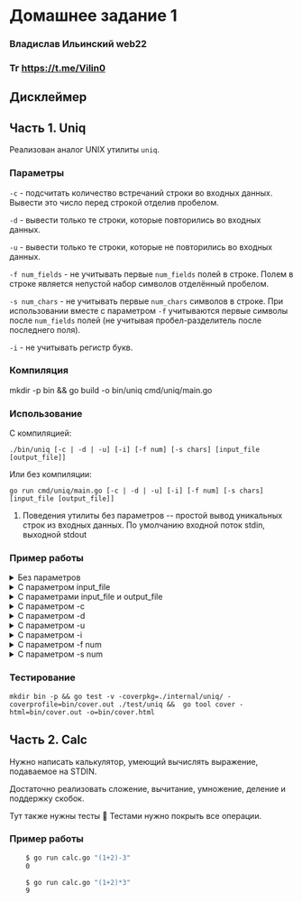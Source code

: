 # Домашнее задание 1

### Владислав Ильинский web22 
### Тг https://t.me/Vilin0

## Дисклеймер

## Часть 1. Uniq

Реализован аналог UNIX утилиты `uniq`. 

### Параметры

`-с` - подсчитать количество встречаний строки во входных данных.
Вывести это число перед строкой отделив пробелом.

`-d` - вывести только те строки, которые повторились во входных данных.

`-u` - вывести только те строки, которые не повторились во входных данных.

`-f num_fields` - не учитывать первые `num_fields` полей в строке.
Полем в строке является непустой набор символов отделённый пробелом.

`-s num_chars` - не учитывать первые `num_chars` символов в строке.
При использовании вместе с параметром `-f` учитываются первые символы
после `num_fields` полей (не учитывая пробел-разделитель после
последнего поля).

`-i` - не учитывать регистр букв.

### Компиляция 

mkdir -p bin && go build -o bin/uniq cmd/uniq/main.go

### Использование

C компиляцией:

`./bin/uniq [-c | -d | -u] [-i] [-f num] [-s chars] [input_file [output_file]]`

Или без компиляции:

`go run cmd/uniq/main.go [-c | -d | -u] [-i] [-f num] [-s chars] [input_file [output_file]]`

1.  Поведения утилиты без параметров --
простой вывод уникальных строк из входных данных. По умолчанию входной поток stdin, выходной stdout

### Пример работы

<details>
    <summary>Без параметров</summary>

```bash
$cat input.txt
I love music.
I love music.
I love music.

I love music of Kartik.
I love music of Kartik.
Thanks.
I love music of Kartik.
I love music of Kartik.
$cat input.txt | go run uniq.go
I love music.

I love music of Kartik.
Thanks.
I love music of Kartik.
```

</details>

<details>
    <summary>С параметром input_file</summary>

```bash
$cat input.txt
I love music.
I love music.
I love music.

I love music of Kartik.
I love music of Kartik.
Thanks.
I love music of Kartik.
I love music of Kartik.
$go run uniq.go input.txt
I love music.

I love music of Kartik.
Thanks.
I love music of Kartik.
```

</details>

<details>
    <summary>С параметрами input_file и output_file</summary>

```bash
$cat input.txt
I love music.
I love music.
I love music.

I love music of Kartik.
I love music of Kartik.
Thanks.
I love music of Kartik.
I love music of Kartik.
$go run uniq.go input.txt output.txt
$cat output.txt
I love music.

I love music of Kartik.
Thanks.
I love music of Kartik.
```

</details>

<details>
    <summary>С параметром -c</summary>

```bash
$cat input.txt
I love music.
I love music.
I love music.

I love music of Kartik.
I love music of Kartik.
Thanks.
I love music of Kartik.
I love music of Kartik.
$cat input.txt | go run uniq.go -c
3 I love music.
1 
2 I love music of Kartik.
1 Thanks.
2 I love music of Kartik.
```

</details>

<details>
    <summary>С параметром -d</summary>

```bash
$cat input.txt
I love music.
I love music.
I love music.

I love music of Kartik.
I love music of Kartik.
Thanks.
I love music of Kartik.
I love music of Kartik.
$cat input.txt | go run uniq.go -d
I love music.
I love music of Kartik.
I love music of Kartik.
```

</details>

<details>
    <summary>С параметром -u</summary>

```bash
$cat input.txt
I love music.
I love music.
I love music.

I love music of Kartik.
I love music of Kartik.
Thanks.
I love music of Kartik.
I love music of Kartik.
$cat input.txt | go run uniq.go -u

Thanks.
```

</details>

<details>
    <summary>С параметром -i</summary>

```bash
$cat input.txt
I LOVE MUSIC.
I love music.
I LoVe MuSiC.

I love MuSIC of Kartik.
I love music of kartik.
Thanks.
I love music of kartik.
I love MuSIC of Kartik.
$cat input.txt | go run uniq.go -i
I LOVE MUSIC.

I love MuSIC of Kartik.
Thanks.
I love music of kartik.
```

</details>

<details>
    <summary>С параметром -f num</summary>

```bash
$cat input.txt
We love music.
I love music.
They love music.

I love music of Kartik.
We love music of Kartik.
Thanks.
$cat input.txt | go run uniq.go -f 1
We love music.

I love music of Kartik.
Thanks.
```

</details>

<details>
    <summary>С параметром -s num</summary>

```bash
$cat input.txt
I love music.
A love music.
C love music.

I love music of Kartik.
We love music of Kartik.
Thanks.
$cat input.txt | go run uniq.go -s 1
I love music.

I love music of Kartik.
We love music of Kartik.
Thanks.
```

</details>

### Тестирование

`mkdir bin -p &&
go test -v -coverpkg=./internal/uniq/ -coverprofile=bin/cover.out ./test/uniq && 
go tool cover -html=bin/cover.out -o=bin/cover.html`


## Часть 2. Calc

Нужно написать калькулятор, умеющий вычислять выражение, подаваемое на STDIN.

Достаточно реализовать сложение, вычитание, умножение, деление и поддержку скобок.

Тут также нужны тесты 🙂 Тестами нужно покрыть все операции.

### Пример работы

```bash
    $ go run calc.go "(1+2)-3"
    0

    $ go run calc.go "(1+2)*3"
    9
```
